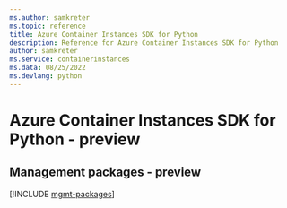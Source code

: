 ```yaml
---
ms.author: samkreter
ms.topic: reference
title: Azure Container Instances SDK for Python
description: Reference for Azure Container Instances SDK for Python
author: samkreter
ms.service: containerinstances
ms.data: 08/25/2022
ms.devlang: python
---
```

# Azure Container Instances SDK for Python - preview

## Management packages - preview
[!INCLUDE [mgmt-packages](container-instances-mgmt-index.md)]